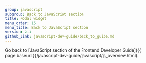 ```yaml
---
group: javascript
subgroup: Back to JavaScript section
title: Modal widget
menu_order: 15
menu_title: Back to JavaScript section
version: 2.1
github_link: javascript-dev-guide/back_to_guide.md
---
```


Go back to [JavaScript section of the Frontend Developer Guide]({{ page.baseurl }}/javascript-dev-guide/javascript/js_overview.html).
